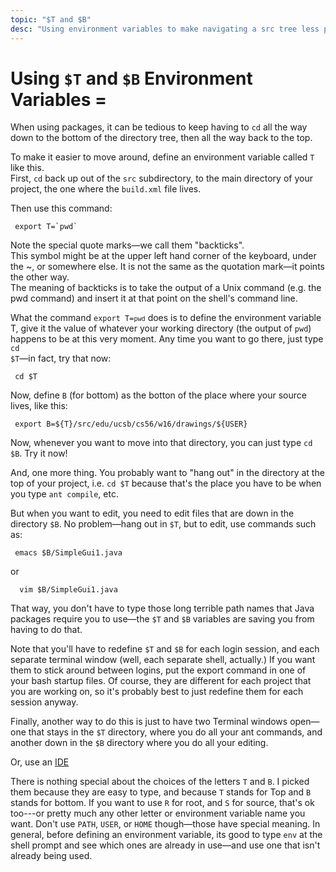 ```yaml
---
topic: "$T and $B"
desc: "Using environment variables to make navigating a src tree less painful"
---
```



# Using `$T` and `$B` Environment Variables =

When using packages, it can be tedious to keep having to `cd` 
all the way down to the bottom of the directory tree, then all the way back to the top.

To make it easier to move around, define an environment variable called `T` like this.  
First, `cd` back up out of the `src` subdirectory, to the main directory of your project, the
one where the `build.xml` file lives.

Then use this command:

```
 export T=`pwd`
```

Note the special quote marks&mdash;we call them "backticks".  
This symbol might be at the upper left hand corner of the keyboard, under the ~, or somewhere else. 
It is not the same as the quotation mark&mdash;it points the other way.   
The meaning of backticks is to take the output of a Unix command (e.g. the pwd command) 
and insert it at that point on the shell's command line.

What the command  <code>export T=`pwd`</code> does is to define the environment variable T, 
give it the value of whatever your working directory (the output of <code>pwd</code>) happens 
to be at this very moment.  Any time you want to go there, just type <code>cd $T</code>&mdash;in fact, try that now:

```
 cd $T
```

Now, define `B` (for bottom) as the botton of the place where your source lives, like this:

```
 export B=${T}/src/edu/ucsb/cs56/w16/drawings/${USER}
```

Now, whenever you want to move into that directory, you can just type `cd $B`.  Try it now!

And, one more thing.  You probably want to "hang out" in the directory at the top of your project, i.e. `cd $T` because that's the place you have to be when you type `ant compile`, etc. 

But when you want to edit, you need to edit files that are down in the directory `$B`.  No problem&mdash;hang out in `$T`, but to edit, use commands such as:

```
 emacs $B/SimpleGui1.java
```

or

```
  vim $B/SimpleGui1.java
```

That way, you don't have to type those long terrible path names that Java packages require you to use&mdash;the `$T` and `$B` variables are saving you from having to do that.

Note that you'll have to redefine `$T` and `$B` for each login session, and each separate terminal window (well, each separate shell, actually.)  If you want them to stick around between logins, put the export command in one of your bash startup files.  Of course, they are different for each project that you are working on, so it's probably best to just redefine them for each session anyway.

Finally, another way to do this is just to have two Terminal windows open&mdash;one that stays in the `$T` directory, where you do all your ant commands, and another down in the `$B` directory where you do all your editing.

Or, use an [IDE](/topics/ides)

There is nothing special about the choices of the letters `T` and `B`.   I picked them because they are easy to type, and because `T` stands for Top and `B` stands for bottom.  If you want to use `R` for root, and `S` for source, that's ok too---or pretty much any other letter or environment variable name you want.   Don't use `PATH`, `USER`, or `HOME` though&mdash;those have special meaning.  In general, before defining an environment variable, its good to type <code>env</code> at the shell prompt and see which ones are already in use&mdash;and use one that isn't already being used.



